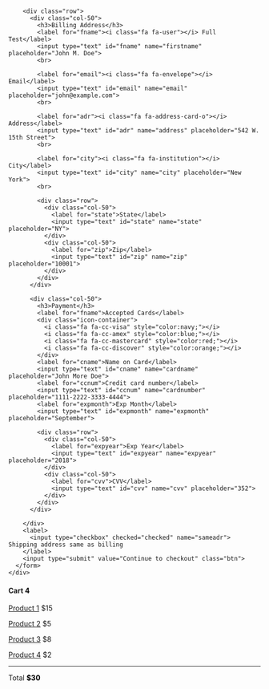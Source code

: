 <div class="row">
  <div class="col-75">
    <div class="container">
      <form method="post" action="https://forms.un-static.com/forms/966bf35c42e0367eb00bbefc0b42cebd25978d38">
        <br>

        <div class="row">
          <div class="col-50">
            <h3>Billing Address</h3>
            <label for="fname"><i class="fa fa-user"></i> Full Test</label>
            <input type="text" id="fname" name="firstname" placeholder="John M. Doe">
            <br>
            
            <label for="email"><i class="fa fa-envelope"></i> Email</label>
            <input type="text" id="email" name="email" placeholder="john@example.com">
            <br>
            
            <label for="adr"><i class="fa fa-address-card-o"></i> Address</label>  
            <input type="text" id="adr" name="address" placeholder="542 W. 15th Street">
            <br>
            
            <label for="city"><i class="fa fa-institution"></i> City</label>
            <input type="text" id="city" name="city" placeholder="New York">
            <br>

            <div class="row">
              <div class="col-50">
                <label for="state">State</label>
                <input type="text" id="state" name="state" placeholder="NY">
              </div>
              <div class="col-50">
                <label for="zip">Zip</label>
                <input type="text" id="zip" name="zip" placeholder="10001">
              </div>
            </div>
          </div>

          <div class="col-50">
            <h3>Payment</h3>
            <label for="fname">Accepted Cards</label>
            <div class="icon-container">
              <i class="fa fa-cc-visa" style="color:navy;"></i>
              <i class="fa fa-cc-amex" style="color:blue;"></i>
              <i class="fa fa-cc-mastercard" style="color:red;"></i>
              <i class="fa fa-cc-discover" style="color:orange;"></i>
            </div>
            <label for="cname">Name on Card</label>
            <input type="text" id="cname" name="cardname" placeholder="John More Doe">
            <label for="ccnum">Credit card number</label>
            <input type="text" id="ccnum" name="cardnumber" placeholder="1111-2222-3333-4444">
            <label for="expmonth">Exp Month</label>
            <input type="text" id="expmonth" name="expmonth" placeholder="September">

            <div class="row">
              <div class="col-50">
                <label for="expyear">Exp Year</label>
                <input type="text" id="expyear" name="expyear" placeholder="2018">
              </div>
              <div class="col-50">
                <label for="cvv">CVV</label>
                <input type="text" id="cvv" name="cvv" placeholder="352">
              </div>
            </div>
          </div>

        </div>
        <label>
          <input type="checkbox" checked="checked" name="sameadr"> Shipping address same as billing
        </label>
        <input type="submit" value="Continue to checkout" class="btn">
      </form>
    </div>
  </div>

  <div class="col-25">
    <div class="container">
      <h4>Cart
        <span class="price" style="color:black">
          <i class="fa fa-shopping-cart"></i>
          <b>4</b>
        </span>
      </h4>
      <p><a href="#">Product 1</a> <span class="price">$15</span></p>
      <p><a href="#">Product 2</a> <span class="price">$5</span></p>
      <p><a href="#">Product 3</a> <span class="price">$8</span></p>
      <p><a href="#">Product 4</a> <span class="price">$2</span></p>
      <hr>
      <p>Total <span class="price" style="color:black"><b>$30</b></span></p>
    </div>
  </div>
</div>
